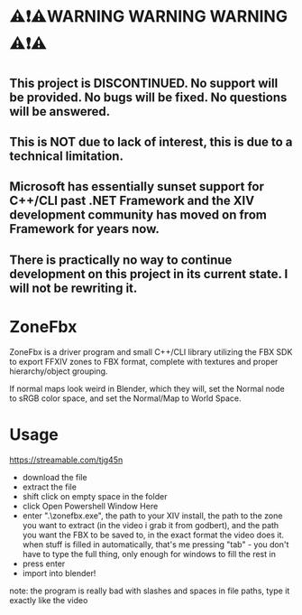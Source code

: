 # ⚠️❗⚠️WARNING WARNING WARNING ⚠️❗⚠️
## This project is DISCONTINUED. No support will be provided. No bugs will be fixed. No questions will be answered.
## This is **NOT** due to lack of interest, this is due to a technical limitation.
## Microsoft has essentially sunset support for C++/CLI past .NET Framework and the XIV development community has moved on from Framework for years now.
## There is practically no way to continue development on this project in its current state. I will not be rewriting it.

# ZoneFbx

ZoneFbx is a driver program and small C++/CLI library utilizing 
the FBX SDK to export FFXIV zones to FBX format, complete with textures
and proper hierarchy/object grouping.

If normal maps look weird in Blender, which they will, set the Normal node
to sRGB color space, and set the Normal/Map to World Space.

# Usage
https://streamable.com/tjg45n

- download the file
- extract the file
- shift click on empty space in the folder
- click Open Powershell Window Here
- enter ".\zonefbx.exe", the path to your XIV install, the path to the zone you want to extract (in the video i grab it from godbert), and the path you want the FBX to be saved to, in the exact format the video does it. when stuff is filled in automatically, that's me pressing "tab" - you don't have to type the full thing, only enough for windows to fill the rest in
- press enter
- import into blender!

note: the program is really bad with slashes and spaces in file paths, type it exactly like the video
